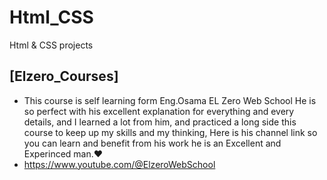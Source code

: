 # Html_CSS
Html &amp; CSS projects


## [**Elzero_Courses**]

* This course is self learning form Eng.Osama EL Zero Web School He is so perfect with his excellent explanation for everything and every details, and I learned a lot from him, and practiced a long side this course to keep up my skills and my thinking, Here is his channel link so you can learn and benefit from his work he is an Excellent and Experinced man.♥
* https://www.youtube.com/@ElzeroWebSchool
